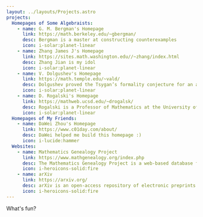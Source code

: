 ```yaml
---
layout: ../layouts/Projects.astro
projects:
  Homepages of Some Algebraists:
    - name: G. M. Bergman's Homepage
      link: https://math.berkeley.edu/~gbergman/
      desc: Bergman is a master at constructing counterexamples
      icon: i-solar:planet-linear
    - name: Zhang James J's Homepage
      link: https://sites.math.washington.edu//~zhang/index.html
      desc: Zhang Jian is my idol
      icon: i-solar:planet-linear
    - name: V. Dolgushev's Homepage
      link: https://math.temple.edu/~vald/
      desc: Dolgushev proved the Tsygan’s formality conjecture for an arbitrary smooth manifold
      icon: i-solar:planet-linear
    - name: D. Rogalski's Homepage
      link: https://mathweb.ucsd.edu/~drogalsk/
      desc: Rogalski is a Professor of Mathematics at the University of California San Diego
      icon: i-solar:planet-linear
  Homepages of My Friends:
    - name: DaWei Zhou's Homepage
      link: https://www.c01day.com/about/
      desc: DaWei helped me build this homepage :)
      icon: i-lucide:hammer
  Websites:
    - name: Mathematics Genealogy Project
      link: https://www.mathgenealogy.org/index.php
      desc: The Mathematics Genealogy Project is a web-based database for the academic genealogy of mathematicians
      icon: i-heroicons-solid:fire
    - name: arXiv
      link: https://arxiv.org/
      desc: arXiv is an open-access repository of electronic preprints and postprints approved for posting after moderation, but not peer review
      icon: i-heroicons-solid:fire
---
```


What's fun?
